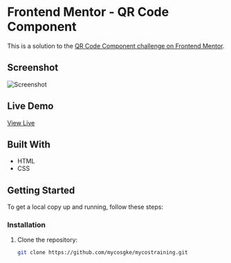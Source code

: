 # Frontend Mentor - QR Code Component

This is a solution to the [QR Code Component challenge on Frontend Mentor](https://www.frontendmentor.io/challenges/qr-code-component-iux_sIO_H).

## Screenshot

![Screenshot](screenshot.png)

## Live Demo

[View Live](https://your-live-site.com)

## Built With

- HTML
- CSS

## Getting Started

To get a local copy up and running, follow these steps:

### Installation

1. Clone the repository:
   ```sh
   git clone https://github.com/mycosgke/mycostraining.git
